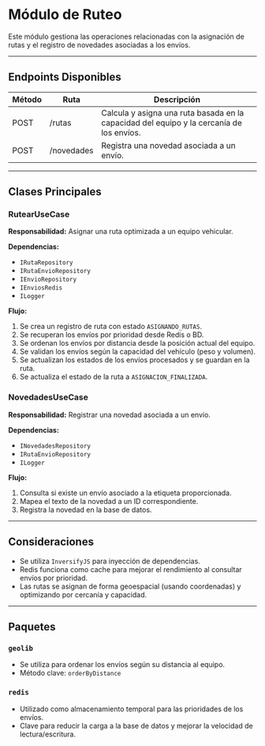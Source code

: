 # Módulo de Ruteo

Este módulo gestiona las operaciones relacionadas con la asignación de rutas y el registro de novedades asociadas a los envíos.

---

## Endpoints Disponibles

| Método | Ruta         | Descripción                                   |
|--------|--------------|-----------------------------------------------|
| POST   | /rutas       | Calcula y asigna una ruta basada en la capacidad del equipo y la cercanía de los envíos. |
| POST   | /novedades   | Registra una novedad asociada a un envío.     |

---

## Clases Principales

### RutearUseCase
**Responsabilidad:** Asignar una ruta optimizada a un equipo vehicular.

**Dependencias:**
- `IRutaRepository`
- `IRutaEnvioRepository`
- `IEnvioRepository`
- `IEnviosRedis`
- `ILogger`

**Flujo:**
1. Se crea un registro de ruta con estado `ASIGNANDO_RUTAS`.
2. Se recuperan los envíos por prioridad desde Redis o BD.
3. Se ordenan los envíos por distancia desde la posición actual del equipo.
4. Se validan los envíos según la capacidad del vehículo (peso y volumen).
5. Se actualizan los estados de los envíos procesados y se guardan en la ruta.
6. Se actualiza el estado de la ruta a `ASIGNACION_FINALIZADA`.

### NovedadesUseCase
**Responsabilidad:** Registrar una novedad asociada a un envío.

**Dependencias:**
- `INovedadesRepository`
- `IRutaEnvioRepository`
- `ILogger`

**Flujo:**
1. Consulta si existe un envío asociado a la etiqueta proporcionada.
2. Mapea el texto de la novedad a un ID correspondiente.
3. Registra la novedad en la base de datos.

---

## Consideraciones
- Se utiliza `InversifyJS` para inyección de dependencias.
- Redis funciona como cache para mejorar el rendimiento al consultar envíos por prioridad.
- Las rutas se asignan de forma geoespacial (usando coordenadas) y optimizando por cercanía y capacidad.

---

## Paquetes

### `geolib`
- Se utiliza para ordenar los envíos según su distancia al equipo.
- Método clave: `orderByDistance`

### `redis`
- Utilizado como almacenamiento temporal para las prioridades de los envíos.
- Clave para reducir la carga a la base de datos y mejorar la velocidad de lectura/escritura.

